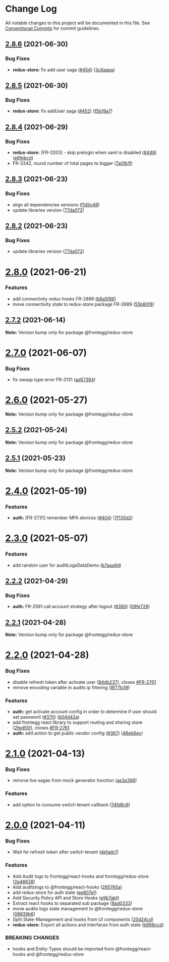 # Change Log

All notable changes to this project will be documented in this file.
See [Conventional Commits](https://conventionalcommits.org) for commit guidelines.

## [2.8.6](https://github.com/frontegg/frontegg-react/compare/v2.8.5...v2.8.6) (2021-06-30)


### Bug Fixes

* **redux-store:** fix add user saga ([#454](https://github.com/frontegg/frontegg-react/issues/454)) ([3c6aaea](https://github.com/frontegg/frontegg-react/commit/3c6aaea3f4b12805e2c5e1f6116c0f2c77cfba53))





## [2.8.5](https://github.com/frontegg/frontegg-react/compare/v2.8.4...v2.8.5) (2021-06-30)


### Bug Fixes

* **redux-store:** fix addUser saga ([#452](https://github.com/frontegg/frontegg-react/issues/452)) ([f5b19a7](https://github.com/frontegg/frontegg-react/commit/f5b19a75a599aacfc2cd104393272860d4ff7b2e))





## [2.8.4](https://github.com/frontegg/frontegg-react/compare/v2.8.3...v2.8.4) (2021-06-29)


### Bug Fixes

* **redux-store:** [FR-3203] - skip prelogin when saml is disabled ([#448](https://github.com/frontegg/frontegg-react/issues/448)) ([e6febcd](https://github.com/frontegg/frontegg-react/commit/e6febcd6f9305a6fc81a563baba875299eb331e8))
* FR-3342, round number of total pages to bigger ([7a0fb1f](https://github.com/frontegg/frontegg-react/commit/7a0fb1f8410fb36469d1e3a0a2ad00b725c8bff7))





## [2.8.3](https://github.com/frontegg/frontegg-react/compare/v2.8.1...v2.8.3) (2021-06-23)


### Bug Fixes

* align all dependencies versions ([f1d5c48](https://github.com/frontegg/frontegg-react/commit/f1d5c48aba34827ea06a554cfb61734f1a40c93b))
* update libraries version ([77da072](https://github.com/frontegg/frontegg-react/commit/77da072c67cb11e6cccb86b044a3a1a22b09625c))





## [2.8.2](https://github.com/frontegg/frontegg-react/compare/v2.8.1...v2.8.2) (2021-06-23)


### Bug Fixes

* update libraries version ([77da072](https://github.com/frontegg/frontegg-react/commit/77da072c67cb11e6cccb86b044a3a1a22b09625c))





# [2.8.0](https://github.com/frontegg/frontegg-react/compare/v2.7.2...v2.8.0) (2021-06-21)


### Features

* add connectivity redux hooks FR-2889 ([b8a5f98](https://github.com/frontegg/frontegg-react/commit/b8a5f98a6e173b239d8bfc9111c9f4794a322259))
* move connectivity state to redux-store package FR-2889 ([55b80f8](https://github.com/frontegg/frontegg-react/commit/55b80f87181fa0283f187f7b36286cb0575586c9))





## [2.7.2](https://github.com/frontegg/frontegg-react/compare/v2.7.1...v2.7.2) (2021-06-14)

**Note:** Version bump only for package @frontegg/redux-store





# [2.7.0](https://github.com/frontegg/frontegg-react/compare/v2.6.0...v2.7.0) (2021-06-07)


### Bug Fixes

* fix owasp type error FR-3131 ([ad57394](https://github.com/frontegg/frontegg-react/commit/ad57394fe6ec8483f450be4b492490cf73f655e5))





# [2.6.0](https://github.com/frontegg/frontegg-react/compare/v2.5.2...v2.6.0) (2021-05-27)

**Note:** Version bump only for package @frontegg/redux-store





## [2.5.2](https://github.com/frontegg/frontegg-react/compare/v2.5.1...v2.5.2) (2021-05-24)

**Note:** Version bump only for package @frontegg/redux-store





## [2.5.1](https://github.com/frontegg/frontegg-react/compare/v2.5.0...v2.5.1) (2021-05-23)

**Note:** Version bump only for package @frontegg/redux-store





# [2.4.0](https://github.com/frontegg/frontegg-react/compare/v2.3.2...v2.4.0) (2021-05-19)


### Features

* **auth:** [FR-2731] remember MFA devices  ([#404](https://github.com/frontegg/frontegg-react/issues/404)) ([7f135d2](https://github.com/frontegg/frontegg-react/commit/7f135d200657ffd19ab54bcf9fd2049c07db43b4))





# [2.3.0](https://github.com/frontegg/frontegg-react/compare/v2.2.2...v2.3.0) (2021-05-07)


### Features

* add random user for auditLogsDataDemo ([b7aaa9d](https://github.com/frontegg/frontegg-react/commit/b7aaa9d3c1367aa547ca62b7e878127ebd9cbfbd))





## [2.2.2](https://github.com/frontegg/frontegg-react/compare/v2.2.1...v2.2.2) (2021-04-29)


### Bug Fixes

* **auth:** FR-2591 call account strategy after logout ([#380](https://github.com/frontegg/frontegg-react/issues/380)) ([09fe728](https://github.com/frontegg/frontegg-react/commit/09fe728203009d23f53dc4a51deb36b392c86de8))





## [2.2.1](https://github.com/frontegg/frontegg-react/compare/v2.2.0...v2.2.1) (2021-04-28)

**Note:** Version bump only for package @frontegg/redux-store





# [2.2.0](https://github.com/frontegg/frontegg-react/compare/v2.1.0...v2.2.0) (2021-04-28)


### Bug Fixes

* disable refresh token after activate user ([84db237](https://github.com/frontegg/frontegg-react/commit/84db2376901b34f53d7079108d989b7d1c5d57b7)), closes [#FR-2761](https://github.com/frontegg/frontegg-react/issues/FR-2761)
* remove encoding variable in audits ip filtering ([8f77b39](https://github.com/frontegg/frontegg-react/commit/8f77b39d6f059efc2031f58d0464af3b407c2013))


### Features

* **auth:** get activate account config in order to determine if user should set password ([#370](https://github.com/frontegg/frontegg-react/issues/370)) ([b04d42a](https://github.com/frontegg/frontegg-react/commit/b04d42a8d84778bfdadcc3a7a872f9b24eb18028))
* add frontegg react library to support routing and sharing store ([2fed55f](https://github.com/frontegg/frontegg-react/commit/2fed55f61832c785d4ec99d7193226b9cf4f3a16)), closes [#FR-2761](https://github.com/frontegg/frontegg-react/issues/FR-2761)
* **auth:** add action to get public vendor config ([#367](https://github.com/frontegg/frontegg-react/issues/367)) ([48eb6ec](https://github.com/frontegg/frontegg-react/commit/48eb6ecf523def554fd9622609fffc5e2bef9692))





# [2.1.0](https://github.com/frontegg/frontegg-react/compare/v2.0.0...v2.1.0) (2021-04-13)


### Bug Fixes

* remove live sagas from mock generator function ([ae3a366](https://github.com/frontegg/frontegg-react/commit/ae3a366633d1ab7f502437bec9413942e902104b))


### Features

* add option to consume switch tenant callback ([74fd8c6](https://github.com/frontegg/frontegg-react/commit/74fd8c65a3e4dd624d0144d7a330b98ad8a09d43))





# [2.0.0](https://github.com/frontegg/frontegg-react/compare/v1.28.0...v2.0.0) (2021-04-11)


### Bug Fixes

* Wait for refresh token after switch tenant ([defadc1](https://github.com/frontegg/frontegg-react/commit/defadc1354b345bf7a07526b80e2d10eb16f0aaf))


### Features

* Add Audit logs to frontegg/react-hooks and frontegg/redux-store ([2e46638](https://github.com/frontegg/frontegg-react/commit/2e466385db3242a0547912a8daf3eb6bbd088709))
* Add auditslogs to @frontegg/react-hooks ([285765a](https://github.com/frontegg/frontegg-react/commit/285765aa3fdbe37d4dbbdb2ad138823afb7e8c64))
* add redux-store for auth state ([ee807ef](https://github.com/frontegg/frontegg-react/commit/ee807efd45a4a2ef494ce2420a80dc0a458fe4ab))
* Add Security Policy API and Store Hooks ([e9b7abf](https://github.com/frontegg/frontegg-react/commit/e9b7abfa38e5e958a63f69dd45bd6631f2811e53))
* Extract react hooks to separated sub package ([8ad0333](https://github.com/frontegg/frontegg-react/commit/8ad033332fde18e3f10f7f6f4f5d0d24fc88f0b0))
* move audits logs state management to @frontegg/redux-store ([08839b6](https://github.com/frontegg/frontegg-react/commit/08839b685dcdc0aaf3b17c0c0baf9bc0ba687536))
* Split State-Management and hooks from UI components ([20d24cd](https://github.com/frontegg/frontegg-react/commit/20d24cd19f536a7f519d670bd8735feb350e54e9))
* **redux-store:** Export all actions and interfaces from auth state ([b666ccd](https://github.com/frontegg/frontegg-react/commit/b666ccd9dc508cfffcdf5b1d81f96aab53f167fb))


### BREAKING CHANGES

* hooks and Entity Types should be imported from @frontegg/react-hooks and @frontegg/redux-store
